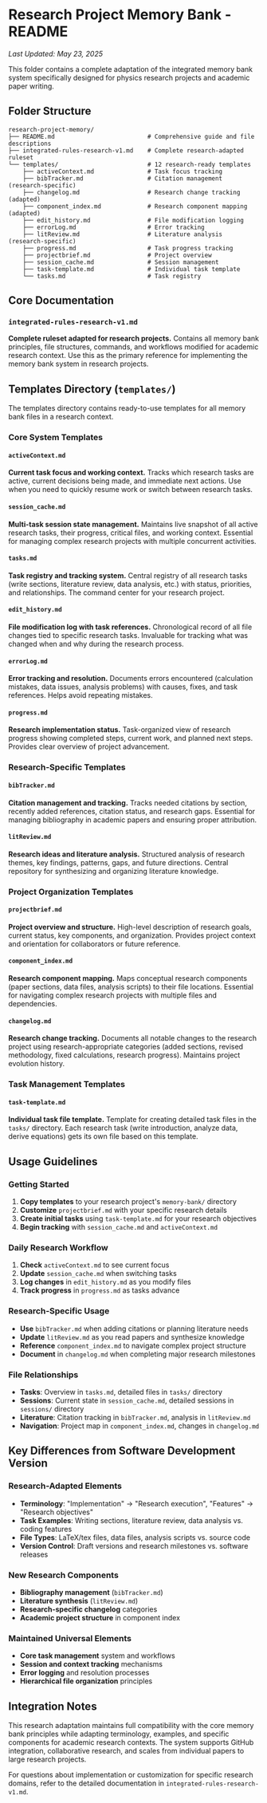 # Research Project Memory Bank - README
*Last Updated: May 23, 2025*

This folder contains a complete adaptation of the integrated memory bank system specifically designed for physics research projects and academic paper writing.

## Folder Structure

```
research-project-memory/
├── README.md                          # Comprehensive guide and file descriptions
├── integrated-rules-research-v1.md    # Complete research-adapted ruleset
└── templates/                         # 12 research-ready templates
    ├── activeContext.md               # Task focus tracking
    ├── bibTracker.md                  # Citation management (research-specific)
    ├── changelog.md                   # Research change tracking (adapted)
    ├── component_index.md             # Research component mapping (adapted)
    ├── edit_history.md                # File modification logging
    ├── errorLog.md                    # Error tracking
    ├── litReview.md                   # Literature analysis (research-specific)
    ├── progress.md                    # Task progress tracking
    ├── projectbrief.md                # Project overview
    ├── session_cache.md               # Session management
    ├── task-template.md               # Individual task template
    └── tasks.md                       # Task registry
```

## Core Documentation

### `integrated-rules-research-v1.md`
**Complete ruleset adapted for research projects.** Contains all memory bank principles, file structures, commands, and workflows modified for academic research context. Use this as the primary reference for implementing the memory bank system in research projects.

## Templates Directory (`templates/`)

The templates directory contains ready-to-use templates for all memory bank files in a research context.

### Core System Templates

#### `activeContext.md`
**Current task focus and working context.** Tracks which research tasks are active, current decisions being made, and immediate next actions. Use when you need to quickly resume work or switch between research tasks.

#### `session_cache.md`
**Multi-task session state management.** Maintains live snapshot of all active research tasks, their progress, critical files, and working context. Essential for managing complex research projects with multiple concurrent activities.

#### `tasks.md`
**Task registry and tracking system.** Central registry of all research tasks (write sections, literature review, data analysis, etc.) with status, priorities, and relationships. The command center for your research project.

#### `edit_history.md`
**File modification log with task references.** Chronological record of all file changes tied to specific research tasks. Invaluable for tracking what was changed when and why during the research process.

#### `errorLog.md`
**Error tracking and resolution.** Documents errors encountered (calculation mistakes, data issues, analysis problems) with causes, fixes, and task references. Helps avoid repeating mistakes.

#### `progress.md`
**Research implementation status.** Task-organized view of research progress showing completed steps, current work, and planned next steps. Provides clear overview of project advancement.

### Research-Specific Templates

#### `bibTracker.md`
**Citation management and tracking.** Tracks needed citations by section, recently added references, citation status, and research gaps. Essential for managing bibliography in academic papers and ensuring proper attribution.

#### `litReview.md`
**Research ideas and literature analysis.** Structured analysis of research themes, key findings, patterns, gaps, and future directions. Central repository for synthesizing and organizing literature knowledge.

### Project Organization Templates

#### `projectbrief.md`
**Project overview and structure.** High-level description of research goals, current status, key components, and organization. Provides project context and orientation for collaborators or future reference.

#### `component_index.md`
**Research component mapping.** Maps conceptual research components (paper sections, data files, analysis scripts) to their file locations. Essential for navigating complex research projects with multiple files and dependencies.

#### `changelog.md`
**Research change tracking.** Documents all notable changes to the research project using research-appropriate categories (added sections, revised methodology, fixed calculations, research progress). Maintains project evolution history.

### Task Management Templates

#### `task-template.md`
**Individual task file template.** Template for creating detailed task files in the `tasks/` directory. Each research task (write introduction, analyze data, derive equations) gets its own file based on this template.

## Usage Guidelines

### Getting Started
1. **Copy templates** to your research project's `memory-bank/` directory
2. **Customize** `projectbrief.md` with your specific research details
3. **Create initial tasks** using `task-template.md` for your research objectives
4. **Begin tracking** with `session_cache.md` and `activeContext.md`

### Daily Research Workflow
1. **Check** `activeContext.md` to see current focus
2. **Update** `session_cache.md` when switching tasks
3. **Log changes** in `edit_history.md` as you modify files
4. **Track progress** in `progress.md` as tasks advance

### Research-Specific Usage
- **Use** `bibTracker.md` when adding citations or planning literature needs
- **Update** `litReview.md` as you read papers and synthesize knowledge
- **Reference** `component_index.md` to navigate complex project structure
- **Document** in `changelog.md` when completing major research milestones

### File Relationships
- **Tasks**: Overview in `tasks.md`, detailed files in `tasks/` directory
- **Sessions**: Current state in `session_cache.md`, detailed sessions in `sessions/` directory  
- **Literature**: Citation tracking in `bibTracker.md`, analysis in `litReview.md`
- **Navigation**: Project map in `component_index.md`, changes in `changelog.md`

## Key Differences from Software Development Version

### Research-Adapted Elements
- **Terminology**: "Implementation" → "Research execution", "Features" → "Research objectives"
- **Task Examples**: Writing sections, literature review, data analysis vs. coding features
- **File Types**: LaTeX/tex files, data files, analysis scripts vs. source code
- **Version Control**: Draft versions and research milestones vs. software releases

### New Research Components
- **Bibliography management** (`bibTracker.md`)
- **Literature synthesis** (`litReview.md`)
- **Research-specific changelog** categories
- **Academic project structure** in component index

### Maintained Universal Elements
- **Core task management** system and workflows
- **Session and context tracking** mechanisms
- **Error logging** and resolution processes
- **Hierarchical file organization** principles

## Integration Notes

This research adaptation maintains full compatibility with the core memory bank principles while adapting terminology, examples, and specific components for academic research contexts. The system supports GitHub integration, collaborative research, and scales from individual papers to large research projects.

For questions about implementation or customization for specific research domains, refer to the detailed documentation in `integrated-rules-research-v1.md`.

